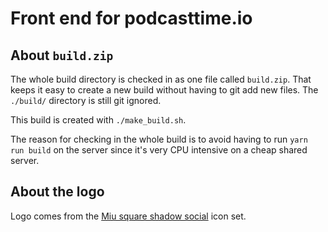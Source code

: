Front end for podcasttime.io
============================

About `build.zip`
-----------------

The whole build directory is checked in as one file called `build.zip`.
That keeps it easy to create a new build without having to git add
new files. The `./build/` directory is still git ignored.

This build is created with `./make_build.sh`.

The reason for checking in the whole build is to avoid having to run
`yarn run build` on the server since it's very CPU intensive on a cheap
shared server.


About the logo
--------------

Logo comes from the [
Miu square shadow social](https://www.iconfinder.com/icons/765089/media_podcast_shadow_social_square_icon#size=128)
icon set.
